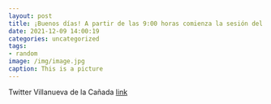 ```yaml
---
layout: post
title: ¡Buenos días! A partir de las 9:00 horas comienza la sesión del Pleno en VillanuevaDeLaCañada. Puedes seguirla en directo a tra...
date: 2021-12-09 14:00:19
categories: uncategorized
tags:
- random
image: /img/image.jpg
caption: This is a picture
---
```

Twitter Villanueva de la Cañada [link](https://twitter.com/AytoVDLCanada/status/1468852019138072577)
